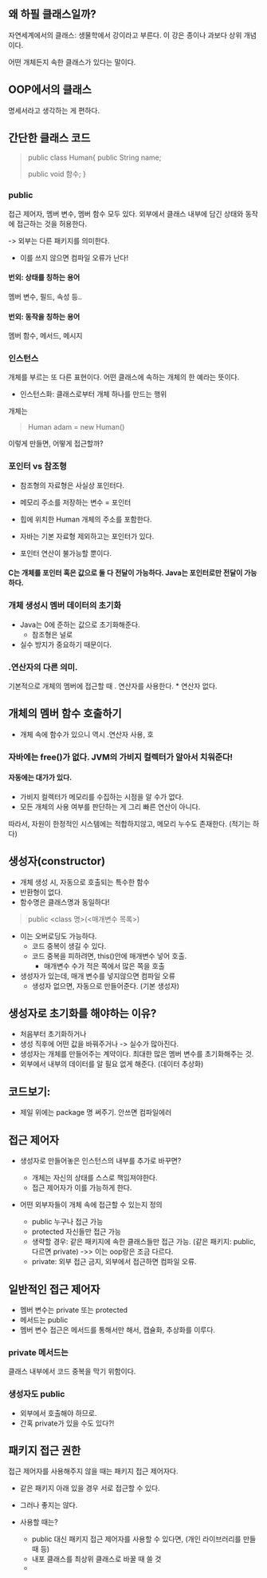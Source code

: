## 왜 하필 클래스일까?
자연세계에서의 클래스: 생물학에서 강이라고 부른다. 
이 강은 종이나 과보다 상위 개념이다. 

어떤 개체든지 속한 클래스가 있다는 말이다.

## OOP에서의 클래스
명세서라고 생각하는 게 편하다.

## 간단한 클래스 코드
> public class Human{
>   public String name;
> 
>   public void 함수;
> }

### public
접근 제어자, 멤버 변수, 멤버 함수 모두 있다. 
외부에서 클래스 내부에 담긴 상태와 동작에 접근하는 것을 허용한다.

-> 외부는 다른 패키지를 의미한다.
- 이를 쓰지 않으면 컴파일 오류가 난다!

#### 번외: 상태를 칭하는 용어
멤버 변수, 필드, 속성 등..

#### 번외: 동작을 칭하는 용어
멤버 함수, 메서드, 메시지

### 인스턴스
개체를 부르는 또 다른 표현이다. 
어떤 클래스에 속하는 개체의 한 예라는 뜻이다. 
- 인스턴스화: 클래스로부터 개체 하나를 만드는 행위

개체는 
> Human adam = new Human()

이렇게 만들면, 어떻게 접근할까? 


### 포인터 vs 참조형
- 참조형의 자료형은 사실상 포인터다. 
- 메모리 주소를 저장하는 변수 = 포인터
- 힙에 위치한 Human 개체의 주소를 포함한다.

- 자바는 기본 자료형 제외하고는 포인터가 있다. 
- 포인터 연산이 불가능할 뿐이다.

#### C는 개체를 포인터 혹은 값으로 둘 다 전달이 가능하다. Java는 포인터로만 전달이 가능하다.

### 개체 생성시 멤버 데이터의 초기화
- Java는 0에 준하는 값으로 초기화해준다.
  - 참조형은 널로
- 실수 방지가 중요하기 때문이다.

### .연산자의 다른 의미.
기본적으로 개체의 멤버에 접근할 때 . 연산자를 사용한다. * 연산자 없다.

## 개체의 멤버 함수 호출하기
- 개체 속에 함수가 있으니 역시 .연산자 사용, 호

### 자바에는 free()가 없다. JVM의 가비지 컬렉터가 알아서 치워준다!
#### 자동에는 대가가 있다. 
- 가비지 컬렉터가 메모리를 수집하는 시점을 알 수가 없다. 
- 모든 개체의 사용 여부를 판단하는 게 그리 빠른 연산이 아니다.

따라서, 자원이 한정적인 시스템에는 적합하지않고, 
메모리 누수도 존재한다. (적기는 하다)

## 생성자(constructor)
- 개체 생성 시, 자동으로 호출되는 특수한 함수
- 반환형이 없다.
- 함수명은 클래스명과 동일하다!
> public <class 명>(<매개변수 목록>)
- 이는 오버로딩도 가능하다.
  - 코드 중복이 생길 수 있다. 
  - 코드 중복을 피하려면, this()안에 매개변수 넣어 호출.
    - 매개변수 수가 적은 쪽에서 많은 쪽을 호출
- 생성자가 있는데, 매개 변수를 넣지않으면 컴파일 오류
  - 생성자 없으면, 자동으로 만들어준다. (기본 생성자)

## 생성자로 초기화를 해야하는 이유?
- 처음부터 초기화하거나
- 생성 직후에 어떤 값을 바꿔주거나 -> 실수가 많아진다.
- 생성자는 개체를 만들어주는 계약이다. 최대한 많은 멤버 변수를 초기화해주는 것.
- 외부에서 내부의 데이터를 알 필요 없게 해준다. (데이터 추상화)

## 코드보기: 
- 제일 위에는 package 명 써주기. 안쓰면 컴파일에러

## 접근 제어자
- 생성자로 만들어놓은 인스턴스의 내부를 추가로 바꾸면? 
  - 개체는 자신의 상태를 스스로 책임져야한다. 
  - 접근 제어자가 이를 가능하게 한다.

- 어떤 외부자들이 개체 속에 접근할 수 있는지 정의
  - public 누구나 접근 가능
  - protected 자신들만 접근 가능
  - 생략할 경우: 같은 패키지에 속한 클래스들만 접근 가능. (같은 패키지: public, 다르면 private) ->> 이는 oop랑은 조금 다르다.
  - private: 외부 접근 금지, 외부에서 접근하면 컴파일 오류.


## 일반적인 접근 제어자
- 멤버 변수는 private 또는 protected
- 메서드는 public
- 멤버 변수 접근은 메서드를 통해서만 해서, 캡슐화, 추상화를 이루다.

### private 메서드는
클래스 내부에서 코드 중복을 막기 위함이다.

### 생성자도 public
- 외부에서 호출해야 하므로.
- 간혹 private가 있을 수도 있다?!

## 패키지 접근 권한
접근 제어자를 사용해주지 않을 때는 패키지 접근 제어자다.
- 같은 패키지 아래 있을 경우 서로 접근할 수 있다.
- 그러나 좋지는 않다.

- 사용할 때는?
  - public 대신 패키지 접근 제어자를 사용할 수 있다면, (개인 라이브러리를 만들 때 등)
  - 내포 클래스를 최상위 클래스로 바꿀 때 쓸 것
  - 



